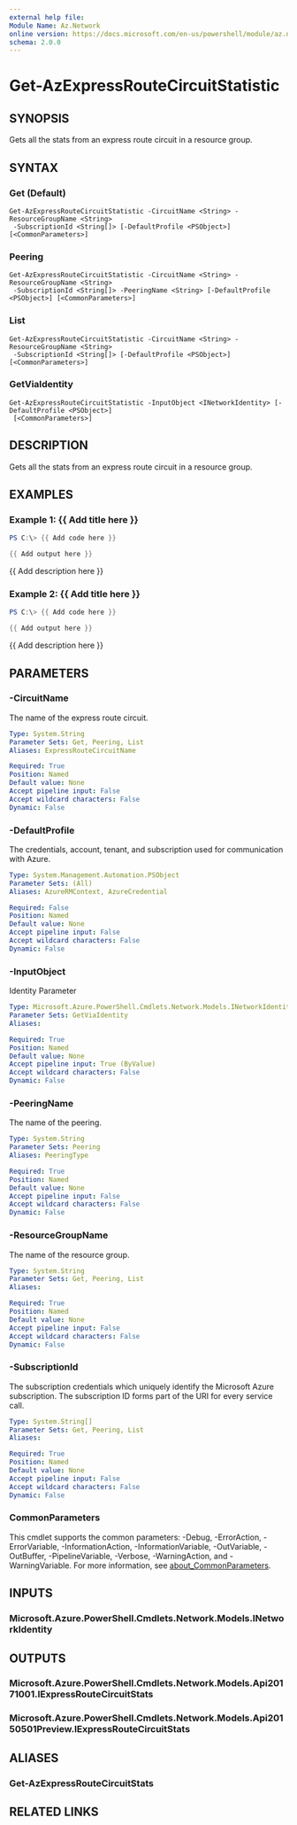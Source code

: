 ```yaml
---
external help file:
Module Name: Az.Network
online version: https://docs.microsoft.com/en-us/powershell/module/az.network/get-azexpressroutecircuitstatistic
schema: 2.0.0
---
```


# Get-AzExpressRouteCircuitStatistic

## SYNOPSIS
Gets all the stats from an express route circuit in a resource group.

## SYNTAX

### Get (Default)
```
Get-AzExpressRouteCircuitStatistic -CircuitName <String> -ResourceGroupName <String>
 -SubscriptionId <String[]> [-DefaultProfile <PSObject>] [<CommonParameters>]
```

### Peering
```
Get-AzExpressRouteCircuitStatistic -CircuitName <String> -ResourceGroupName <String>
 -SubscriptionId <String[]> -PeeringName <String> [-DefaultProfile <PSObject>] [<CommonParameters>]
```

### List
```
Get-AzExpressRouteCircuitStatistic -CircuitName <String> -ResourceGroupName <String>
 -SubscriptionId <String[]> [-DefaultProfile <PSObject>] [<CommonParameters>]
```

### GetViaIdentity
```
Get-AzExpressRouteCircuitStatistic -InputObject <INetworkIdentity> [-DefaultProfile <PSObject>]
 [<CommonParameters>]
```

## DESCRIPTION
Gets all the stats from an express route circuit in a resource group.

## EXAMPLES

### Example 1: {{ Add title here }}
```powershell
PS C:\> {{ Add code here }}

{{ Add output here }}
```

{{ Add description here }}

### Example 2: {{ Add title here }}
```powershell
PS C:\> {{ Add code here }}

{{ Add output here }}
```

{{ Add description here }}

## PARAMETERS

### -CircuitName
The name of the express route circuit.

```yaml
Type: System.String
Parameter Sets: Get, Peering, List
Aliases: ExpressRouteCircuitName

Required: True
Position: Named
Default value: None
Accept pipeline input: False
Accept wildcard characters: False
Dynamic: False
```

### -DefaultProfile
The credentials, account, tenant, and subscription used for communication with Azure.

```yaml
Type: System.Management.Automation.PSObject
Parameter Sets: (All)
Aliases: AzureRMContext, AzureCredential

Required: False
Position: Named
Default value: None
Accept pipeline input: False
Accept wildcard characters: False
Dynamic: False
```

### -InputObject
Identity Parameter

```yaml
Type: Microsoft.Azure.PowerShell.Cmdlets.Network.Models.INetworkIdentity
Parameter Sets: GetViaIdentity
Aliases:

Required: True
Position: Named
Default value: None
Accept pipeline input: True (ByValue)
Accept wildcard characters: False
Dynamic: False
```

### -PeeringName
The name of the peering.

```yaml
Type: System.String
Parameter Sets: Peering
Aliases: PeeringType

Required: True
Position: Named
Default value: None
Accept pipeline input: False
Accept wildcard characters: False
Dynamic: False
```

### -ResourceGroupName
The name of the resource group.

```yaml
Type: System.String
Parameter Sets: Get, Peering, List
Aliases:

Required: True
Position: Named
Default value: None
Accept pipeline input: False
Accept wildcard characters: False
Dynamic: False
```

### -SubscriptionId
The subscription credentials which uniquely identify the Microsoft Azure subscription.
The subscription ID forms part of the URI for every service call.

```yaml
Type: System.String[]
Parameter Sets: Get, Peering, List
Aliases:

Required: True
Position: Named
Default value: None
Accept pipeline input: False
Accept wildcard characters: False
Dynamic: False
```

### CommonParameters
This cmdlet supports the common parameters: -Debug, -ErrorAction, -ErrorVariable, -InformationAction, -InformationVariable, -OutVariable, -OutBuffer, -PipelineVariable, -Verbose, -WarningAction, and -WarningVariable. For more information, see [about_CommonParameters](http://go.microsoft.com/fwlink/?LinkID=113216).

## INPUTS

### Microsoft.Azure.PowerShell.Cmdlets.Network.Models.INetworkIdentity

## OUTPUTS

### Microsoft.Azure.PowerShell.Cmdlets.Network.Models.Api20171001.IExpressRouteCircuitStats

### Microsoft.Azure.PowerShell.Cmdlets.Network.Models.Api20150501Preview.IExpressRouteCircuitStats

## ALIASES

### Get-AzExpressRouteCircuitStats

## RELATED LINKS

